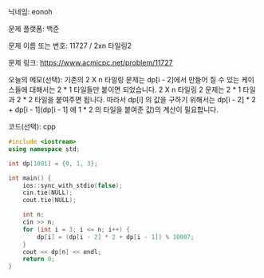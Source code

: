 닉네임: eonoh

문제 플랫폼: 백준

문제 이름 또는 번호: 11727 / 2xn 타일링2

문제 링크: https://www.acmicpc.net/problem/11727

오늘의 메모(선택): 기존의 2 X n 타일링 문제는 dp[i - 2]에서 만들어 질 수 있는 케이스들에 대해서는 2 * 1 타일들만 붙이면 되었습니다. 2 X n 타일링 2 문제는  2 * 1 타일과 2 * 2 타일을 붙여주면 됩니다. 따라서 dp[i] 의 값을 구하기 위해서는 dp[i - 2] * 2 + dp[i - 1](dp[i - 1] 에 1 * 2 의 타일을 붙여준 값)의 계산이 필요합니다.

코드(선택): cpp

```cpp
#include <iostream>
using namespace std;

int dp[1001] = {0, 1, 3};

int main() {
    ios::sync_with_stdio(false);
    cin.tie(NULL);
    cout.tie(NULL);

    int n;
    cin >> n;
    for (int i = 3; i <= n; i++) {
		dp[i] = (dp[i - 2] * 2 + dp[i - 1]) % 10007;
    }
    cout << dp[n] << endl;
    return 0;
}
```
